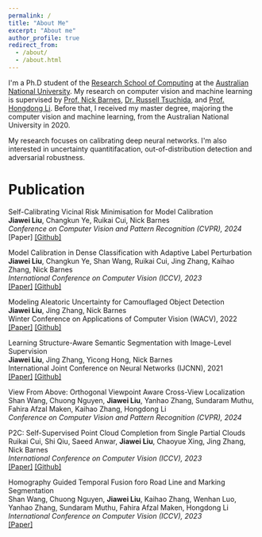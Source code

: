 ```yaml
---
permalink: /
title: "About Me"
excerpt: "About me"
author_profile: true
redirect_from: 
  - /about/
  - /about.html
---
```


I'm a Ph.D student of the <a target="_blank" href="https://comp.anu.edu.au">Research School of Computing</a> at the <a target="_blank" href="https://en.wikipedia.org/wiki/Australian_National_University">Australian National University</a>. My research on computer vision and machine learning is supervised by <a target="_blank" href="http://users.cecs.anu.edu.au/~nmb/">Prof. Nick Barnes</a>, <a target="_blank" href="https://russelltsuchida.github.io">Dr. Russell Tsuchida</a>, and <a target="_blank" href="https://users.cecs.anu.edu.au/~hongdong/">Prof. Hongdong Li</a>. Before that, I received my master degree, majoring the computer vision and machine learning, from the Australian National University in 2020.

My research focuses on calibrating deep neural networks. I'm also interested in uncertainty quantitifacation, out-of-distribution detection and adversarial robustness.

Publication
=====
Self-Calibrating Vicinal Risk Minimisation for Model Calibration<br>
**Jiawei Liu**, Changkun Ye, Ruikai Cui, Nick Barnes<br>
<em>Conference on Computer Vision and Pattern Recognition (CVPR), 2024</em><br>
[Paper] <a target="_blank" href=https://github.com/Carlisle-Liu/SCVRM>[Github]</a>

Model Calibration in Dense Classification with Adaptive Label Perturbation<br>
**Jiawei Liu**, Changkun Ye, Shan Wang, Ruikai Cui, Jing Zhang, Kaihao Zhang, Nick Barnes<br>
<em>International Conference on Computer Vision (ICCV), 2023</em><br>
<a target="_blank" href="https://openaccess.thecvf.com/content/ICCV2023/papers/Liu_Model_Calibration_in_Dense_Classification_with_Adaptive_Label_Perturbation_ICCV_2023_paper.pdf">[Paper]</a> <a target="_blank" href="https://github.com/Carlisle-Liu/ASLP">[Github]</a>

Modeling Aleatoric Uncertainty for Camouflaged Object Detection<br>
**Jiawei Liu**, Jing Zhang, Nick Barnes<br>
Winter Conference on Applications of Computer Vision (WACV), 2022<br>
<a target="_blank" href="https://openaccess.thecvf.com/content/WACV2022/papers/Liu_Modeling_Aleatoric_Uncertainty_for_Camouflaged_Object_Detection_WACV_2022_paper.pdf">[Paper]</a> <a target="_blank" href="https://github.com/Carlisle-Liu/OCENet">[Github]</a>

Learning Structure-Aware Semantic Segmentation with Image-Level Supervision<br>
**Jiawei Liu**, Jing Zhang, Yicong Hong, Nick Barnes<br>
International Joint Conference on Neural Networks (IJCNN), 2021<br>
<a target="_blank" href="https://ieeexplore.ieee.org/abstract/document/9533846">[Paper]</a> <a target="_blank" href="https://github.com/Carlisle-Liu/SBNet">[Github]</a>

View From Above: Orthogonal Viewpoint Aware Cross-View Localization<br>
Shan Wang, Chuong Nguyen, **Jiawei Liu**, Yanhao Zhang, Sundaram Muthu, Fahira Afzal Maken, Kaihao Zhang, Hongdong Li<br>
<em>Conference on Computer Vision and Pattern Recognition (CVPR), 2024</em><br>

P2C: Self-Supervised Point Cloud Completion from Single Partial Clouds<br>
Ruikai Cui, Shi Qiu, Saeed Anwar, **Jiawei Liu**, Chaoyue Xing, Jing Zhang, Nick Barnes<br>
<em>International Conference on Computer Vision (ICCV), 2023</em><br>
<a target="_blank" href="https://openaccess.thecvf.com/content/ICCV2023/papers/Cui_P2C_Self-Supervised_Point_Cloud_Completion_from_Single_Partial_Clouds_ICCV_2023_paper.pdf">[Paper]</a> <a target="_blank" href="https://github.com/CuiRuikai/Partial2Complete">[Github]</a>

Homography Guided Temporal Fusion foro Road Line and Marking Segmentation<br>
Shan Wang, Chuong Nguyen, **Jiawei Liu**, Kaihao Zhang, Wenhan Luo, Yanhao Zhang, Sundaram Muthu, Fahira Afzal Maken, Hongdong Li<br>
<em>International Conference on Computer Vision (ICCV), 2023</em><br>
<a target="_blank" href="https://openaccess.thecvf.com/content/ICCV2023/papers/Wang_Homography_Guided_Temporal_Fusion_for_Road_Line_and_Marking_Segmentation_ICCV_2023_paper.pdf">[Paper]</a>